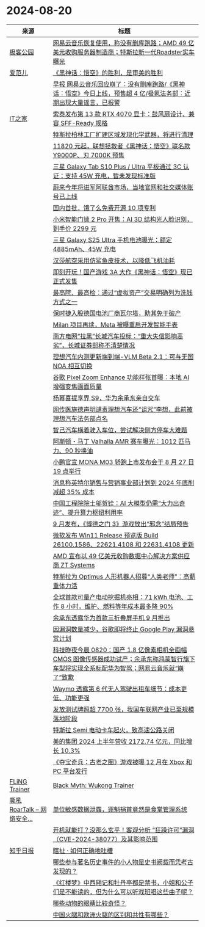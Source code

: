 ﻿# 2024-08-20

|来源|标题|
|---|---|
|[极客公园](http://feeds.geekpark.net/)|[网易云音乐恢复使用，称没有删库跑路；AMD 49 亿美元收购服务器制造商；特斯拉新一代Roadster实车曝光](http://www.geekpark.net/news/339431)|
|[爱范儿](https://www.ifanr.com/feed)|[《黑神话：悟空》的胜利，是审美的胜利](https://www.ifanr.com/1596585?utm_source=rss&utm_medium=rss&utm_campaign=)|
||[早报 网易云音乐回应崩了：没有删库跑路/《黑神话：悟空》今日上线，预售超 4 亿/极氪法务部：近期出现大量谣言，已报警](https://www.ifanr.com/1596583?utm_source=rss&utm_medium=rss&utm_campaign=)|
|[IT之家](https://www.ithome.com/rss/)|[索泰发布第 13 款 RTX 4070 显卡：鼓风扇设计、兼容 SFF-Ready 规格](https://www.ithome.com/0/789/693.htm)|
||[特斯拉柏林工厂扩建区域发现化学武器，将进行清理](https://www.ithome.com/0/789/692.htm)|
||[11820 元起，联想拯救者《黑神话：悟空》联名款 Y9000P、刃 7000K 预售](https://www.ithome.com/0/789/691.htm)|
||[三星 Galaxy Tab S10 Plus / Ultra 平板通过 3C 认证：支持 45W 充电，暂未发现标准版](https://www.ithome.com/0/789/687.htm)|
||[蔚来今年将进军阿联酋市场，当地官网和社交媒体账号已上线](https://www.ithome.com/0/789/683.htm)|
||[国内首批，饿了么免费开源 10 项专利](https://www.ithome.com/0/789/682.htm)|
||[小米智能门锁 2 Pro 开售：AI 3D 结构光人脸识别，到手价 2299 元](https://www.ithome.com/0/789/681.htm)|
||[三星 Galaxy S25 Ultra 手机电池曝光：额定 4885mAh、45W 充电](https://www.ithome.com/0/789/679.htm)|
||[汉莎航空采用仿鲨鱼皮技术，以降低飞机油耗](https://www.ithome.com/0/789/678.htm)|
||[即刻开玩！国产游戏 3A 大作《黑神话：悟空》现已正式发售](https://www.ithome.com/0/789/677.htm)|
||[最高院、最高检：通过“虚拟资产”交易明确列为洗钱方式之一](https://www.ithome.com/0/789/676.htm)|
||[保时捷入股德国电池厂商瓦尔塔，助其免于破产](https://www.ithome.com/0/789/675.htm)|
||[Milan 项目再续，Meta 被曝重启开发智能手表](https://www.ithome.com/0/789/674.htm)|
||[南方电网“拉黑”长城汽车投标：“重大失信影响恶劣”，长城证券部称不清楚情况](https://www.ithome.com/0/789/673.htm)|
||[理想汽车内测更新端到端-VLM Beta 2.1：可与无图 NOA 相互切换](https://www.ithome.com/0/789/672.htm)|
||[谷歌 Pixel Zoom Enhance 功能样张首曝：本地 AI 增强变焦画面质量](https://www.ithome.com/0/789/670.htm)|
||[杨幂喜提享界 S9，华为余承东亲自交车](https://www.ithome.com/0/789/669.htm)|
||[网传医施德声明谴责理想汽车还“诅咒”李想，此前被理想汽车法务部点名](https://www.ithome.com/0/789/668.htm)|
||[智己汽车横着驶入车位，尝试解决侧方停车大难题](https://www.ithome.com/0/789/667.htm)|
||[阿斯顿・马丁 Valhalla AMR 赛车曝光：1012 匹马力、90 秒换油](https://www.ithome.com/0/789/666.htm)|
||[小鹏官宣 MONA M03 轿跑上市发布会于 8 月 27 日 19 点举行](https://www.ithome.com/0/789/665.htm)|
||[消息称英特尔销售与营销事业部计划到 2024 年底削减超 35% 成本](https://www.ithome.com/0/789/664.htm)|
||[中国工程院院士邬贺铨：AI 大模型仍需“大力出奇迹”、提升算力枢纽利用率](https://www.ithome.com/0/789/662.htm)|
||[9 月发布，《博德之门 3》游戏放出“邪念”结局预告](https://www.ithome.com/0/789/660.htm)|
||[微软发布 Win11 Release 预览版 Build 26100.1586、22621.4108 和 22631.4108 更新](https://www.ithome.com/0/789/659.htm)|
||[AMD 宣布以 49 亿美元收购数据中心解决方案供应商 ZT Systems](https://www.ithome.com/0/789/658.htm)|
||[特斯拉为 Optimus 人形机器人招募“人类老师”：高薪重体力活](https://www.ithome.com/0/789/657.htm)|
||[全球首款可量产电动挖掘机亮相：71 kWh 电池、工作 8 小时，维护、燃料等年成本最多降 90%](https://www.ithome.com/0/789/656.htm)|
||[余承东透露华为首款三折叠屏手机 9 月推出](https://www.ithome.com/0/789/654.htm)|
||[因漏洞数量减少，谷歌即将终止 Google Play 漏洞悬赏计划](https://www.ithome.com/0/789/653.htm)|
||[科技昨夜今晨 0820：国产 1.8 亿像素相机全画幅 CMOS 图像传感器成功试产；余承东称鸿蒙智行旗下车型将实现全系标配华为智驾；网易云音乐就“崩了”致歉](https://www.ithome.com/0/789/652.htm)|
||[Waymo 透露第 6 代无人驾驶出租车细节：成本更低、功能更强](https://www.ithome.com/0/789/651.htm)|
||[发放测试牌照超 7700 张，我国车联网产业已至规模落地阶段](https://www.ithome.com/0/789/650.htm)|
||[特斯拉 Semi 电动卡车起火，致高速公路关闭](https://www.ithome.com/0/789/649.htm)|
||[美的集团 2024 上半年营收 2172.74 亿元，同比增长 10.3%](https://www.ithome.com/0/789/648.htm)|
||[《夺宝奇兵：古老之圈》游戏被曝 12 月在 Xbox 和 PC 平台发行](https://www.ithome.com/0/789/647.htm)|
|[FLiNG Trainer](https://flingtrainer.com/feed/)|[Black Myth: Wukong Trainer](https://flingtrainer.com/trainer/black-myth-wukong-trainer/?utm_source=rss&utm_medium=rss&utm_campaign=black-myth-wukong-trainer)|
|[嘶吼 RoarTalk – 网络安全...](https://www.4hou.com/feed)|[单位敏感数据泄露，罪魁祸首竟然是食堂管理系统](https://www.4hou.com/posts/Ey8k)|
||[开机就能打？没那么玄乎！客观分析 “狂躁许可”漏洞（CVE-2024-38077）及其影响范围](https://www.4hou.com/posts/zAv8)|
|[知乎日报](https://feedx.net/rss/zhihudaily.xml)|[瞎扯 · 如何正确地吐槽](https://daily.zhihu.com/story/9774769)|
||[哪些参与著名历史事件的小人物是史书阙载而凭考古发现的？](https://daily.zhihu.com/story/9774752)|
||[《红楼梦》中西厢记和牡丹亭都是禁书，小姐和公子们是不能读的，但为什么可以听戏班唱这些曲子呢？](https://daily.zhihu.com/story/9774753)|
||[哪些动物的眼睛比较奇怪？](https://daily.zhihu.com/story/9774758)|
||[中国火腿和欧洲火腿的区别和共性有哪些？](https://daily.zhihu.com/story/9774767)|
